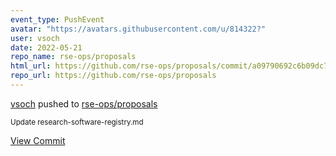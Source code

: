 ```yaml
---
event_type: PushEvent
avatar: "https://avatars.githubusercontent.com/u/814322?"
user: vsoch
date: 2022-05-21
repo_name: rse-ops/proposals
html_url: https://github.com/rse-ops/proposals/commit/a09790692c6b09dc7d1400b8f8dde49dd886cca8
repo_url: https://github.com/rse-ops/proposals
---
```


<a href='https://github.com/vsoch' target='_blank'>vsoch</a> pushed to <a href='https://github.com/rse-ops/proposals' target='_blank'>rse-ops/proposals</a>

<small>Update research-software-registry.md</small>

<a href='https://github.com/rse-ops/proposals/commit/a09790692c6b09dc7d1400b8f8dde49dd886cca8' target='_blank'>View Commit</a>